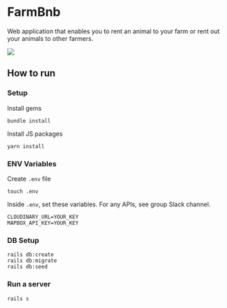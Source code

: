 # FarmBnb

Web application that enables you to rent an animal to your farm or rent out your animals to other farmers.

<img src="app/assets/images/farmbnb-homepage.png">

## How to run
### Setup

Install gems
```
bundle install
```
Install JS packages
```
yarn install
```

### ENV Variables
Create `.env` file
```
touch .env
```
Inside `.env`, set these variables. For any APIs, see group Slack channel.
```
CLOUDINARY_URL=YOUR_KEY
MAPBOX_API_KEY=YOUR_KEY
```

### DB Setup
```
rails db:create
rails db:migrate
rails db:seed
```

### Run a server
```
rails s
```

<br>
